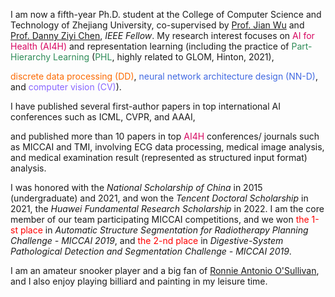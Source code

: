 I am now a fifth-year Ph.D. student at the College of Computer Science and Technology of Zhejiang University, co-supervised by [Prof. Jian Wu](https://person.zju.edu.cn/en/wujian) and [Prof. Danny Ziyi Chen](https://www3.nd.edu/~dchen/), *IEEE Fellow*. My research interest focuses on <span style="color:#D70761;">AI for Health (AI4H)</span> and representation learning (including the practice of <span style="color:SeaGreen">Part-Hierarchy Learning</span> (<span style="color:SeaGreen">PHL</span>, highly related to GLOM, Hinton, 2021), 
<!-- that manages to parse objects/ concepts into part-whole hierarchy for better understanding and to explore to implant parse trees into a neural network. The insights on <span style="color:SeaGreen">PHL</span> inspired my researches on  -->
<span style="color:#FC6A03;">discrete data processing (DD)</span>, <span style="color:RoyalBlue">neural network architecture design (NN-D)</span>, and <span style="color:#8866FF;">computer vision (CV)</span>).
<!-- , and <span style="color:#D70761;">AI4H</span>.  -->
I have published several first-author papers in top international AI conferences such as ICML, CVPR, and AAAI,
<!-- presenting advanced AI technologies -->
and published more than 10 papers in top <span style="color:#D70761;">AI4H</span> conferences/ journals such as MICCAI and TMI, involving ECG data processing, medical image analysis, and medical examination result (represented as structured input format) analysis.

I was honored with the *National Scholarship of China* in 2015 (undergraduate) and 2021, and won the *Tencent Doctoral Scholarship* in 2021, the *Huawei Fundamental Research Scholarship* in 2022. I am the core member of our team participating MICCAI competitions, and we won <span style="color:red">the 1-st place</span> in *Automatic Structure Segmentation for Radiotherapy Planning Challenge - MICCAI 2019*, and <span style="color:red">the 2-nd place</span> in *Digestive-System Pathological Detection and Segmentation Challenge - MICCAI 2019*.

I am an amateur snooker player and a big fan of [Ronnie Antonio O'Sullivan](https://en.wikipedia.org/wiki/Ronnie_O%27Sullivan), and I also enjoy playing billiard and painting in my leisure time.
